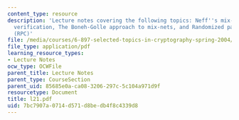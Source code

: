 ```yaml
---
content_type: resource
description: 'Lecture notes covering the following topics: Neff''s mix-net, Batch
  verification, The Boneh-Golle approach to mix-nets, and Randomized partial checking
  (RPC)'
file: /media/courses/6-897-selected-topics-in-cryptography-spring-2004/7bc7907a0714d571d8bedb4f8c4339d8_l21.pdf
file_type: application/pdf
learning_resource_types:
- Lecture Notes
ocw_type: OCWFile
parent_title: Lecture Notes
parent_type: CourseSection
parent_uid: 85685e0a-ca08-3206-297c-5c104a971d9f
resourcetype: Document
title: l21.pdf
uid: 7bc7907a-0714-d571-d8be-db4f8c4339d8
---
```


